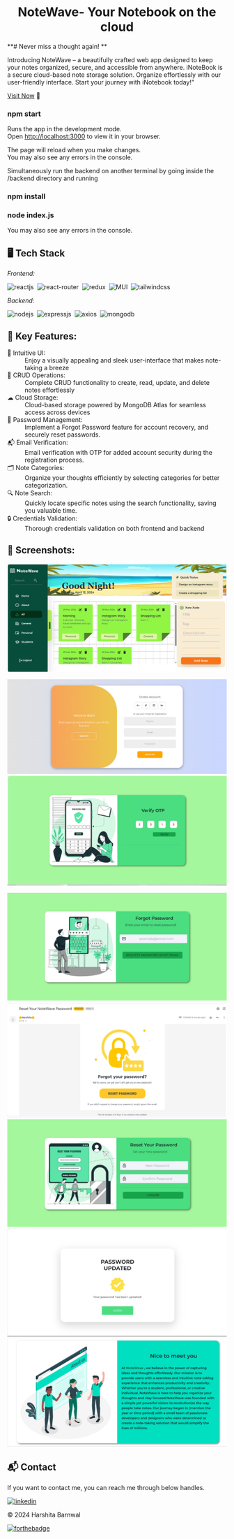 <h1 align="center">NoteWave- Your Notebook on the cloud</h1>

<p>
**# Never miss a thought again!  **

Introducing NoteWave – a beautifully crafted web app designed to keep your notes organized, secure, and accessible from anywhere. iNoteBook is a secure cloud-based note storage solution. Organize effortlessly with our user-friendly interface. Start your journey with iNotebook today!"</p>

[Visit Now](https://zivanika.github.io/login) 🚀
### npm start

Runs the app in the development mode.\
Open [http://localhost:3000](http://localhost:3000) to view it in your browser.

The page will reload when you make changes.\
You may also see any errors in the console.

Simultaneously run the backend on another terminal by going inside the /backend directory and running
### npm install
### node index.js
You may also see any errors in the console.

## 🖥 Tech Stack
*Frontend:*

![reactjs](https://img.shields.io/badge/React-20232A?style=for-the-badge&logo=react&logoColor=61DAFB)&nbsp;
![react-router](https://img.shields.io/badge/React_Router-CA4245?style=for-the-badge&logo=react-router&logoColor=white)&nbsp;
![redux](https://img.shields.io/badge/Redux-593D88?style=for-the-badge&logo=redux&logoColor=white)&nbsp;
![MUI](https://img.shields.io/badge/Material--UI-0081CB?style=for-the-badge&logo=material-ui&logoColor=white)&nbsp;
![tailwindcss](https://img.shields.io/badge/Tailwind_CSS-38B2AC?style=for-the-badge&logo=tailwind-css&logoColor=white)&nbsp;

*Backend:*

![nodejs](https://img.shields.io/badge/Node.js-43853D?style=for-the-badge&logo=node.js&logoColor=white)&nbsp;
![expressjs](https://img.shields.io/badge/Express.js-F7DF1E?style=for-the-badge&logo=express&logoColor=black)&nbsp;
![axios](https://img.shields.io/badge/Axios-20232A?style=for-the-badge&logo=axios&logoColor=61DAFB)&nbsp;
![mongodb](https://img.shields.io/badge/MongoDB-%234ea94b.svg?style=for-the-badge&logo=mongodb&logoColor=white)&nbsp;



## 📌 Key Features:
<dl>
<dt>🎨 Intuitive UI: </dt><dd> Enjoy a visually appealing and sleek user-interface that makes note-taking a breeze</dd>

<dt>🔄 CRUD Operations: </dt><dd> Complete CRUD functionality to create, read, update, and delete notes effortlessly</dd>

<dt>☁ Cloud Storage: </dt><dd> Cloud-based storage powered by MongoDB Atlas for seamless access across devices</dd>

<dt>🔑 Password Management: </dt>
<dd> Implement a Forgot Password feature for account recovery, and securely reset passwords.</dd>

<dt>📬 Email Verification: </dt>
<dd> Email verification with OTP for added account security during the registration process.</dd>

<dt>🗂 Note Categories: </dt><dd> Organize your thoughts efficiently by selecting categories for better categorization.</dd>

<dt>🔍 Note Search: </dt><dd> Quickly locate specific notes using the search functionality, saving you valuable time.</dd>

<dt>🔒 Credentials Validation:</dt>
<dd> Thorough credentials validation on both frontend and backend </dd>
</dl>

## 📌 Screenshots:
![home](/img/homepage.png)
<!-- ![notes](/img/Home.png) -->
![login](/img/Login.png)
![OTP](/img/otp.png)
<!-- ![OTPEmail](/img/resetemail.png) -->
![ForgotPassword](/img/ForgotPassword.png)
![ForgotPasswordEmail](/img/resetemail.png)
![ResetPassword](/img/ResetPassword.png)
![ResetPasswordSuccessful](/img/passsuccess.png)
![about](/img/about.png)


<h2>📬 Contact</h2>

If you want to contact me, you can reach me through below handles.

[![linkedin](https://img.shields.io/badge/LinkedIn-0077B5?style=for-the-badge&logo=linkedin&logoColor=white)](https://www.linkedin.com/in/harshita-barnwal-17a732234)

© 2024 Harshita Barnwal

[![forthebadge](https://forthebadge.com/images/badges/built-with-love.svg)](https://forthebadge.com)